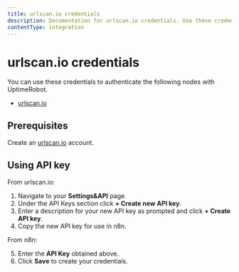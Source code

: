 ```yaml
---
title: urlscan.io credentials
description: Documentation for urlscan.io credentials. Use these credentials to authenticate urlscan.io in n8n, a workflow automation platform.
contentType: integration
---
```


# urlscan.io credentials

You can use these credentials to authenticate the following nodes with UptimeRobot.

- [urlscan.io](/integrations/builtin/app-nodes/n8n-nodes-base.urlscanio/)

## Prerequisites

Create an [urlscan.io](https://urlscan.io/) account.

## Using API key

From urlscan.io:

1. Navigate to your **Settings&API** page.
2. Under the API Keys section click **+ Create new API key**.
3. Enter a description for your new API key as prompted and click **+ Create API key**.
4. Copy the new API key for use in n8n.

From n8n:

5. Enter the **API Key** obtained above.
6. Click **Save** to create your credentials.


